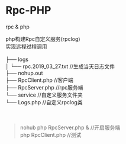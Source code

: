 # Rpc-PHP<br/>
rpc &amp; php<br/>

php构建Rpc自定义服务(rpclog)<br/>
实现远程过程调用<br/>
<br/>
├── logs                          <br/>
│   └── rpc.2019_03_27.txt        //生成当天日志文件<br/>
├── nohup.out                     <br/>
├── RpcClient.php                 //客户端<br/>
├── RpcServer.php                 //rpc服务端<br/>
└── service                       //自定义服务文件夹<br/>
   └── Logs.php                  //自定义rpclog类<br/>
<br/>
<br/>
> nohub php RpcServer.php &     //开启服务端<br/>
> php RpcClient.php             //测试<br/>
